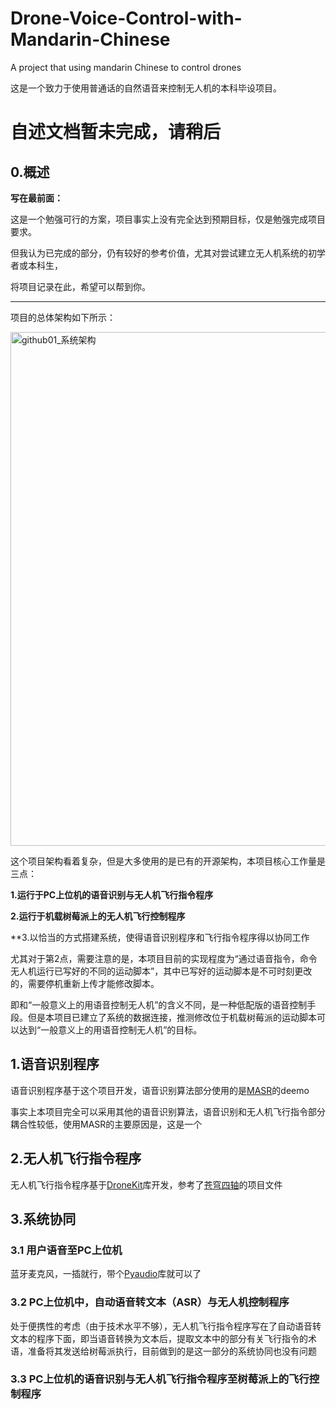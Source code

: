 # Drone-Voice-Control-with-Mandarin-Chinese
A project that using mandarin Chinese to control drones

这是一个致力于使用普通话的自然语音来控制无人机的本科毕设项目。

# **自述文档暂未完成，请稍后**

## 0.概述

**写在最前面：**

这是一个勉强可行的方案，项目事实上没有完全达到预期目标，仅是勉强完成项目要求。

但我认为已完成的部分，仍有较好的参考价值，尤其对尝试建立无人机系统的初学者或本科生，

将项目记录在此，希望可以帮到你。

---

项目的总体架构如下所示：

<img width="822" alt="github01_系统架构" src="https://user-images.githubusercontent.com/42312874/151939648-59e418a2-f387-46be-b7fd-784a89e3a556.png">

这个项目架构看着复杂，但是大多使用的是已有的开源架构，本项目核心工作量是三点：

**1.运行于PC上位机的语音识别与无人机飞行指令程序**

**2.运行于机载树莓派上的无人机飞行控制程序**

**3.以恰当的方式搭建系统，使得语音识别程序和飞行指令程序得以协同工作

尤其对于第2点，需要注意的是，本项目目前的实现程度为“通过语音指令，命令无人机运行已写好的不同的运动脚本”，其中已写好的运动脚本是不可时刻更改的，需要停机重新上传才能修改脚本。

即和“一般意义上的用语音控制无人机”的含义不同，是一种低配版的语音控制手段。但是本项目已建立了系统的数据连接，推测修改位于机载树莓派的运动脚本可以达到“一般意义上的用语音控制无人机”的目标。



## 1.语音识别程序

语音识别程序基于这个项目开发，语音识别算法部分使用的是[MASR](https://github.com/nobody132/masr)的deemo

事实上本项目完全可以采用其他的语音识别算法，语音识别和无人机飞行指令部分耦合性较低，使用MASR的主要原因是，这是一个

## 2.无人机飞行指令程序

无人机飞行指令程序基于[DroneKit](https://github.com/dronekit/dronekit-python)库开发，参考了[苍穹四轴](https://shop59774382.taobao.com/)的项目文件

## 3.系统协同

### 3.1 用户语音至PC上位机
蓝牙麦克风，一插就行，带个[Pyaudio](https://people.csail.mit.edu/hubert/pyaudio/)库就可以了
### 3.2 PC上位机中，自动语音转文本（ASR）与无人机控制程序
处于便携性的考虑（由于技术水平不够），无人机飞行指令程序写在了自动语音转文本的程序下面，即当语音转换为文本后，提取文本中的部分有关飞行指令的术语，准备将其发送给树莓派执行，目前做到的是这一部分的系统协同也没有问题
### 3.3 PC上位机的语音识别与无人机飞行指令程序至树莓派上的飞行控制程序
